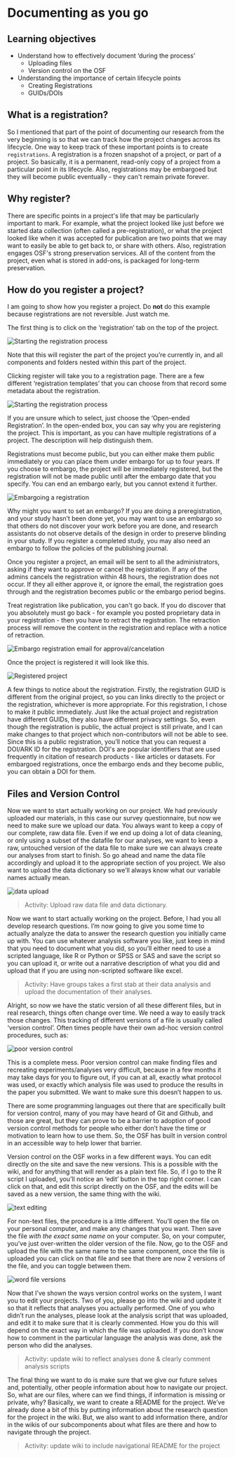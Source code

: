 # Documenting as you go

## Learning objectives
* Understand how to effectively document ‘during the process’
	* Uploading files
	* Version control on the OSF
* Understanding the importance of certain lifecycle points
	* Creating Registrations
	* GUIDs/DOIs

## What is a registration?

So I mentioned that part of the point of documenting our research from the very beginning is so that we can track how the project changes across its lifecycle. One way to keep track of these important points is to create `registrations`. A registration is a frozen snapshot of a project, or part of a project. So basically, it is a permanent, read-only copy of a project from a particular point in its lifecycle.  Also, registrations may be embargoed but they will become public eventually - they can't remain private forever.

## Why register?

There are specific points in a project's life that may be particularly important to mark. For example, what the project looked like just before we started data collection (often called a pre-registration), or what the project looked like when it was accepted for publication are two points that we may want to easily be able to get back to, or share with others. Also, registration engages OSF's strong preservation services. All of the content from the project, even what is stored in add-ons, is packaged for long-term preservation.

## How do you register a project?

I am going to show how you register a project. Do **not** do this example because registrations are not reversible.  Just watch me.

The first thing is to click on the ‘registration’ tab on the top of the project. 

![Starting the registration process](Document_figs/make_registration.png)

Note that this will register the part of the project you’re currently in, and all components and folders nested within this part of the project. 

Clicking register will take you to a registration page. There are a few different ‘registration templates’ that you can choose from that record some metadata about the registration.

![Starting the registration process](Document_figs/registration_templates.png)

If you are unsure which to select, just choose the ‘Open-ended Registration’. In the open-ended box, you can say why you are registering the project. This is important, as you can have multiple registrations of a project.  The description will help distinguish them.

Registrations must become public, but you can either make them public immediately or you can place them under embargo for up to four years. If you choose to embargo, the project will be immediately registered, but the registration will not be made public until after the embargo date that you specify. You can end an embargo early, but you cannot extend it further.

![Embargoing a registration](Document_figs/embargo_option.png)

Why might you want to set an embargo? If you are doing a preregistration, and your study hasn’t been done yet, you may want to use an embargo so that others do not discover your work before you are done, and research assistants do not observe details of the design in order to preserve blinding in your study. If you register a completed study, you may also need an embargo to follow the policies of the publishing journal. 

Once you register a project, an email will be sent to all the administrators, asking if they want to approve or cancel the registration. If any of the admins cancels the registration within 48 hours, the registration does not occur. If they all either approve it, or ignore the email, the registration goes through and the registration becomes public or the embargo period begins.

Treat registration like publication, you can't go back.  If you do discover that you absolutely must go back - for example you posted proprietary data in your registration - then you have to retract the registration.  The retraction process will remove the content in the registration and replace with a notice of retraction.

![Embargo registration email for approval/cancelation](Document_figs/registration_cancel_email.png)


Once the project is registered it will look like this. 

![Registered project](Document_figs/public_registration.png)

A few things to notice about the registration. Firstly, the registration GUID is different from the original project, so you can links directly to the project or the registration, whichever is more appropriate. For this registration, I chose to make it public immediately. Just like the actual project and registration have different GUIDs, they also have different privacy settings. So, even though the registration is public, the actual project is still private, and I can make changes to that project which non-contributors will not be able to see. Since this is a public registration, you’ll notice that you can request a DOI/ARK ID for the registration. DOI's are popular identifiers that are used frequently in citation of research products - like articles or datasets.  For embargoed registrations, once the embargo ends and they become public, you can obtain a DOI for them.

## Files and Version Control

Now we want to start actually working on our project. We had previously uploaded our materials, in this case our survey questionnaire, but now we need to make sure we upload our data. You always want to keep a copy of our complete, raw data file. Even if we end up doing a lot of data cleaning, or only using a subset of the datafile for our analyses, we want to keep a raw, untouched version of the data file to make sure we can always create our analyses from start to finish. So go ahead and name the data file accordingly and upload it to the appropriate section of you project. We also want to upload the data dictionary so we’ll always know what our variable names actually mean. 

![data upload](Document_figs/data_upload.png)


> Activity: Upload raw data file and data dictionary.


Now we want to start actually working on the project. Before, I had you all develop research questions. I’m now going to give you some time to actually analyze the data to answer the research question you initially came up with. You can use whatever analysis software you like, just keep in mind that you need to document what you did, so you’ll either need to use a scripted language, like R or Python or SPSS or SAS and save the script so you can upload it, or write out a narrative description of what you did and upload that if you are using non-scripted software like excel. 

> Activity: Have groups takes a first stab at their data analysis and upload the documentation of their analyses. 


Alright, so now we have the static version of all these different files, but in real research, things often change over time. We need a way to easily track those changes. This tracking of different versions of a file is usually called ‘version control’. Often times people have their own ad-hoc version control procedures, such as:

![poor version control](Document_figs/bad_version_control.png)

This is a complete mess. Poor version control can make finding files and recreating experiments/analyses very difficult, because in a few months it may take days for you to figure out, if you can at all, exactly what protocol was used, or exactly which analysis file was used to produce the results in the paper you submitted. We want to make sure this doesn’t happen to us. 

There are some programming languages out there that are specifically built for version control, many of you may have heard of Git and Github, and those are great, but they can prove to be a barrier to adoption of good version control methods for people who either don’t have the time or motivation to learn how to use them. So, the OSF has built in version control in an accessible way to help lower that barrier. 

Version control on the OSF works in a few different ways. You can edit directly on the site and save the new versions. This is a possible with the wiki, and for anything that will render as a plain text file. So, if I go to the R script I uploaded, you’ll notice an ‘edit’ button in the top right corner. I can click on that, and edit this script directly on the OSF, and the edits will be saved as a new version, the same thing with the wiki. 

![text editing](Document_figs/text_editing.png)

For non-text files, the procedure is a little different. You’ll open the file on your personal computer, and make any changes that you want. Then save the file *with the exact same name* on your computer. So, on your computer, you’ve just over-written the older version of the file. Now, go to the OSF and upload the file with the same name to the same component, once the file is uploaded you can click on that file  and see that there are now 2 versions of the file, and you can toggle between them. 

![word file versions](Document_figs/revision_history.png)

Now that I’ve shown the ways version control works on the system, I want you to edit your projects. Two of you, please go into the wiki and update it so that it reflects that analyses you actually performed. One of you who didn’t run the analyses, please look at the analysis script that was uploaded, and edit it to make sure that it is clearly commented. How you do this will depend on the exact way in which the file was uploaded. If you don’t know how to comment in the particular language the analysis was done, ask the person who did the analyses.

> Activity: update wiki to reflect analyses done & clearly comment analysis scripts

The final thing we want to do is make sure that we give our future selves and, potentially, other people information about how to navigate our project. So, what are our files, where can we find things, if information is missing or private, why? Basically, we want to create a README for the project. We’ve already done a bit of this by putting information about the research question for the project in the wiki. But, we also want to add information there, and/or in the wikis of our subcomponents about what files are there and how to navigate through the project. 

> Activity: update wiki to include navigational README for the project
